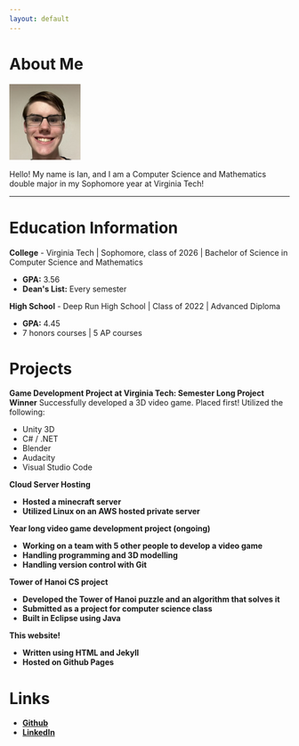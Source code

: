 ```yaml
---
layout: default
---
```

<h1 style="font-weight: bold">About Me</h1>

<img class="profile-picture" src="Ian.jpg">

<span>Hello! My name is Ian, and I am a Computer Science and Mathematics double major in my Sophomore year at Virginia Tech!</span>

<hr>
<h1 style="font-weight: bold">Education Information</h1>

<span><b>College</b> - Virginia Tech | Sophomore, class of 2026 | Bachelor of Science in Computer Science and Mathematics</span>
<ul>
    <li><b>GPA:</b> 3.56</li>
    <li><b>Dean's List:</b> Every semester</li>
</ul>

<span><b>High School</b> - Deep Run High School | Class of 2022 | Advanced Diploma</span>
<ul>
    <li><b>GPA:</b> 4.45</li>
    <li>7 honors courses | 5 AP courses</li>
</ul>

<h1 style="font-weight: bold">Projects</h1>
<span><b>Game Development Project at Virginia Tech: Semester Long Project Winner</b></span>
<span>Successfully developed a 3D video game. Placed first! Utilized the following:</span>
<ul>
    <li>Unity 3D</li>
    <li>C# / .NET</li>
    <li>Blender</li>
    <li>Audacity</li>
    <li>Visual Studio Code</li>
</ul>
<span><b>Cloud Server Hosting<b></span>
<ul>
    <li>Hosted a minecraft server</li>
    <li>Utilized Linux on an AWS hosted private server</li>
</ul>
<span><b>Year long video game development project (ongoing)</b></span>
<ul>
    <li>Working on a team with 5 other people to develop a video game</li>
    <li>Handling programming and 3D modelling</li>
    <li>Handling version control with Git</li>
</ul>
<span><b>Tower of Hanoi CS project</b></span>
<ul>
    <li>Developed the Tower of Hanoi puzzle and an algorithm that solves it</li>
    <li>Submitted as a project for computer science class</li>
    <li>Built in Eclipse using Java</li>
</ul>
<span><b>This website!</b></span>
<ul>
    <li>Written using HTML and Jekyll</li>
    <li>Hosted on Github Pages</li>
</ul>

<h1 style="font-weight: bold">Links</h1>
<ul>
    <li><a href="https://github.com/Red-Lattice">Github</a></li>
    <li><a href="https://www.linkedin.com/in/dewittdoucette/">LinkedIn</a></li>
</ul>
